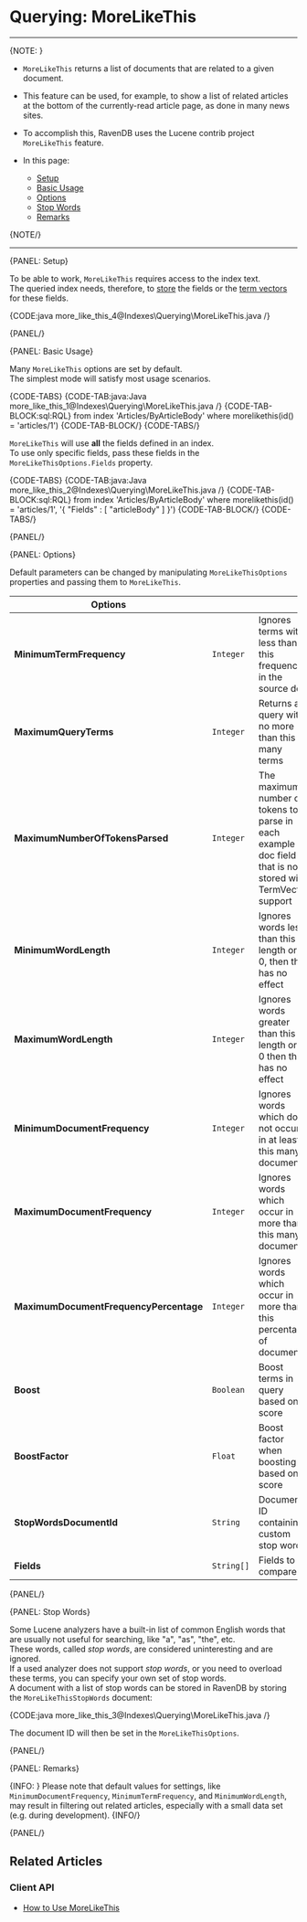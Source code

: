 # Querying: MoreLikeThis
---

{NOTE: }

* `MoreLikeThis` returns a list of documents that are related to a given document.  
* This feature can be used, for example, to show a list of related articles at the 
  bottom of the currently-read article page, as done in many news sites.  
* To accomplish this, RavenDB uses the Lucene contrib project `MoreLikeThis` feature.  

* In this page:

    * [Setup](../../indexes/querying/morelikethis#setup)
    * [Basic Usage](../../indexes/querying/morelikethis#basic-usage)
    * [Options](../../indexes/querying/morelikethis#options)
    * [Stop Words](../../indexes/querying/morelikethis#stop-words)
    * [Remarks](../../indexes/querying/morelikethis#remarks)

{NOTE/}

---

{PANEL: Setup}

To be able to work, `MoreLikeThis` requires access to the index text.  
The queried index needs, therefore, to [store](../../indexes/storing-data-in-index) 
the fields or the [term vectors](../../indexes/using-term-vectors) for these fields.

{CODE:java more_like_this_4@Indexes\Querying\MoreLikeThis.java /}

{PANEL/}

{PANEL: Basic Usage}

Many `MoreLikeThis` options are set by default.  
The simplest mode will satisfy most usage scenarios.  

{CODE-TABS}
{CODE-TAB:java:Java more_like_this_1@Indexes\Querying\MoreLikeThis.java /}
{CODE-TAB-BLOCK:sql:RQL}
from index 'Articles/ByArticleBody' 
where morelikethis(id() = 'articles/1')
{CODE-TAB-BLOCK/}
{CODE-TABS/}

`MoreLikeThis` will use **all** the fields defined in an index.  
To use only specific fields, pass these fields in the `MoreLikeThisOptions.Fields` property.

{CODE-TABS}
{CODE-TAB:java:Java more_like_this_2@Indexes\Querying\MoreLikeThis.java /}
{CODE-TAB-BLOCK:sql:RQL}
from index 'Articles/ByArticleBody' 
where morelikethis(id() = 'articles/1', '{ "Fields" : [ "articleBody" ] }')
{CODE-TAB-BLOCK/}
{CODE-TABS/}

{PANEL/}

{PANEL: Options}

Default parameters can be changed by manipulating `MoreLikeThisOptions` properties and passing them 
to `MoreLikeThis`.

| Options | | |
| ------------- | ------------- | ----- |
| **MinimumTermFrequency** | `Integer` | Ignores terms with less than this frequency in the source doc |
| **MaximumQueryTerms** | `Integer` | Returns a query with no more than this many terms |
| **MaximumNumberOfTokensParsed** | `Integer` | The maximum number of tokens to parse in each example doc field that is not stored with TermVector support |
| **MinimumWordLength** | `Integer` | Ignores words less than this length or, if 0, then this has no effect |
| **MaximumWordLength** | `Integer` | Ignores words greater than this length or if 0 then this has no effect |
| **MinimumDocumentFrequency** | `Integer` | Ignores words which do not occur in at least this many documents |
| **MaximumDocumentFrequency** | `Integer` | Ignores words which occur in more than this many documents |
| **MaximumDocumentFrequencyPercentage** | `Integer` | Ignores words which occur in more than this percentage of documents |
| **Boost** | `Boolean` | Boost terms in query based on score |
| **BoostFactor** | `Float` |  Boost factor when boosting based on score |
| **StopWordsDocumentId** | `String` | Document ID containing custom stop words |
| **Fields** | `String[]` | Fields to compare |

{PANEL/}

{PANEL: Stop Words}

Some Lucene analyzers have a built-in list of common English words that are usually not useful 
for searching, like "a", "as", "the", etc.  
These words, called *stop words*, are considered uninteresting and are ignored.  
If a used analyzer does not support *stop words*, or you need to overload these terms, you can 
specify your own set of stop words.  
A document with a list of stop words can be stored in RavenDB by storing the `MoreLikeThisStopWords` document:

{CODE:java more_like_this_3@Indexes\Querying\MoreLikeThis.java /}

The document ID will then be set in the `MoreLikeThisOptions`.

{PANEL/}

{PANEL: Remarks}

{INFO: }
Please note that default values for settings, like `MinimumDocumentFrequency`, `MinimumTermFrequency`, 
and `MinimumWordLength`, may result in filtering out related articles, especially with a small data set 
(e.g. during development). 
{INFO/}

{PANEL/}

## Related Articles

### Client API

- [How to Use MoreLikeThis](../../client-api/session/querying/how-to-use-morelikethis)
